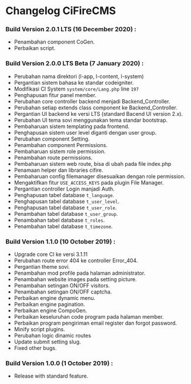 # Changelog CiFireCMS

### Build Version 2.0.1 LTS (16 December 2020) :
- Penambahan component CoGen.
- Perbaikan script.

### Build Version 2.0.0 LTS Beta (7 January 2020) :
- Perubahan nama direktori (l-app, l-content, l-system)
- Pergantian sistem bahasa ke standar codeigniter.
- Modifikasi CI System ``system/core/Lang.php`` line ``197``
- Penghapusan fitur panel member.
- Perubahan core controller backend menjadi Backend_Controller.
- Perubahan setiap extends class component ke Backend_Controller.
- Pergantian UI backend ke versi LTS (standard Bacend UI version 2.x).
- Perubahan UI tema sovi menggunakan tema standar bootstrap.
- Pembaharuan sistem templating pada frontend.
- Penghapusan sistem user level diganti dengan user group.
- Perubahan component Setting.
- Penambahan component Permissions.
- Pembaharuan sistem role permission.
- Penambahan route permissions.
- Pembaharuan sistem web route, bisa di ubah pada file index.php 
- Penamaan helper dan libraries cifire.
- Pembaharuan config filemanager disesuaikan dengan role permission.
- Mengaktifkan fitur ``USE_ACCESS_KEYS`` pada plugin File Manager.
- Pergantian controller Login manjadi Auth.
- Penghapusan tabel database ``t_language``.
- Penghapusan tabel database ``t_user_level``.
- Penghapusan tabel database ``t_user_role``.
- Penambahan tabel database ``t_user_group``.
- Penambahan tabel database ``t_roles``.
- Penambahan tabel database ``t_timezone``.


### Build Version 1.1.0 (10 October 2019) :
- Upgrade core CI ke versi 3.1.11
- Perubahan route error 404 ke controller Error_404.
- Pergantian theme sovi.
- Penambahan mod profile pada halaman administrator.
- Penambahan website images pada setting picture.
- Penambahan setingan ON/OFF visitors.
- Penambahan setingan ON/OFF captcha.
- Perbaikan engine dynamic menu.
- Perbaikan engine pagination.
- Perbaikan engine CompoGen.
- Perbaikan keseluruhan code program pada halaman member. 
- Perbaikan program pengiriman email register dan forgot password.
- Minify script plugins.
- Perubahan logic dinamic routes
- Update submit setting slug.
- Fixed other bugs.


### Build Version 1.0.0 (1 October 2019) :
- Release with standard feature.